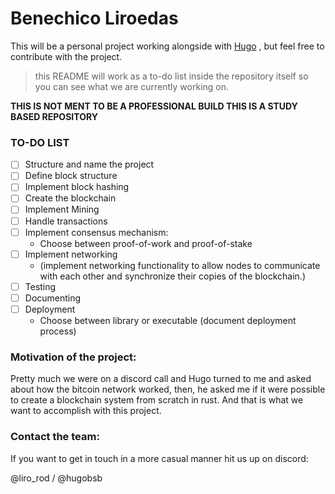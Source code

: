 # Benechico Liroedas
This will be a personal project working alongside with [Hugo](https://github.com/Hugobsb) , but feel free to contribute with the project.

> this README will work as a to-do list inside the repository itself so you can see what we are currently working on.

**THIS IS NOT MENT TO BE A PROFESSIONAL BUILD THIS IS A STUDY BASED REPOSITORY**

### TO-DO LIST
- [ ] Structure and name the project
- [ ] Define block structure
- [ ] Implement block hashing
- [ ] Create the blockchain
- [ ] Implement Mining
- [ ] Handle transactions
- [ ] Implement consensus mechanism:
  -  Choose between proof-of-work and proof-of-stake
- [ ] Implement networking
  - (implement networking functionality to allow nodes to communicate with each other and synchronize their copies of the blockchain.)
- [ ] Testing 
- [ ] Documenting
- [ ] Deployment 
  - Choose between library or executable (document deployment process)
  
### Motivation of the project:

Pretty much we were on a discord call and Hugo turned to me and asked about how the bitcoin network worked, then, he asked me if it were possible to create a blockchain system from scratch in rust. And that is what we want to accomplish with this project.

### Contact the team:

If you want to get in touch in a more casual manner hit us up on discord: 

@liro_rod / @hugobsb

